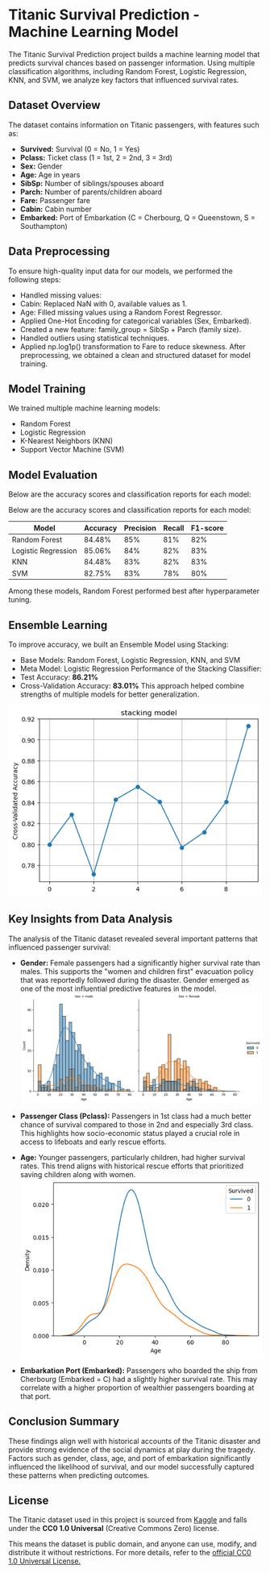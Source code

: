 
# Titanic Survival Prediction - Machine Learning Model

The Titanic Survival Prediction project builds a machine learning model that predicts survival chances based on passenger information. Using multiple classification algorithms, including Random Forest, Logistic Regression, KNN, and SVM, we analyze key factors that influenced survival rates.

## Dataset Overview

The dataset contains information on Titanic passengers, with features such as:

- **Survived:** Survival (0 = No, 1 = Yes)
- **Pclass:** Ticket class (1 = 1st, 2 = 2nd, 3 = 3rd)
- **Sex:** Gender
- **Age:** Age in years
- **SibSp:** Number of siblings/spouses aboard
- **Parch:** Number of parents/children aboard
- **Fare:** Passenger fare
- **Cabin:** Cabin number
- **Embarked:** Port of Embarkation (C = Cherbourg, Q = Queenstown, S = Southampton)



## Data Preprocessing
To ensure high-quality input data for our models, we performed the following steps:
- Handled missing values:
- Cabin: Replaced NaN with 0, available values as 1.
- Age: Filled missing values using a Random Forest Regressor.
- Applied One-Hot Encoding for categorical variables (Sex, Embarked).
- Created a new feature: family_group = SibSp + Parch (family size).
- Handled outliers using statistical techniques.
- Applied np.log1p() transformation to Fare to reduce skewness.
After preprocessing, we obtained a clean and structured dataset for model training.

##  Model Training

We trained multiple machine learning models:
- Random Forest
- Logistic Regression
- K-Nearest Neighbors (KNN)
- Support Vector Machine (SVM)

## Model Evaluation
Below are the accuracy scores and classification reports for each model:

Below are the accuracy scores and classification reports for each model:

| Model               | Accuracy | Precision | Recall | F1-score |
|---------------------|----------|-----------|--------|----------|
| Random Forest       | 84.48%   | 85%       | 81%    | 82%      |
| Logistic Regression | 85.06%   | 84%       | 82%    | 83%      |
| KNN                 | 84.48%   | 83%       | 82%    | 83%      |
| SVM                 | 82.75%   | 83%       | 78%    | 80%      |


Among these models, Random Forest performed best after hyperparameter tuning.

## Ensemble Learning
To improve accuracy, we built an Ensemble Model using Stacking:
- Base Models: Random Forest, Logistic Regression, KNN, and SVM
- Meta Model: Logistic Regression
Performance of the Stacking Classifier:
- Test Accuracy: **86.21%**
- Cross-Validation Accuracy: **83.01%**
This approach helped combine strengths of multiple models for better generalization.

![Stacking Classifier Results](images/stacking_results.png)
## Key Insights from Data Analysis
The analysis of the Titanic dataset revealed several important patterns that influenced passenger survival:

- **Gender:** Female passengers had a significantly higher survival rate than males. This supports the "women and children first" evacuation policy that was reportedly followed during the disaster. Gender emerged as one of the most influential predictive features in the model.
![Gender](images/Gender.png)

- **Passenger Class (Pclass):** Passengers in 1st class had a much better chance of survival compared to those in 2nd and especially 3rd class. This highlights how socio-economic status played a crucial role in access to lifeboats and early rescue efforts.

- **Age:** Younger passengers, particularly children, had higher survival rates. This trend aligns with historical rescue efforts that prioritized saving children along with women.
![Age](images/Age.png)

- **Embarkation Port (Embarked):** Passengers who boarded the ship from Cherbourg (Embarked = C) had a slightly higher survival rate. This may correlate with a higher proportion of wealthier passengers boarding at that port.

## Conclusion Summary
These findings align well with historical accounts of the Titanic disaster and provide strong evidence of the social dynamics at play during the tragedy.
Factors such as gender, class, age, and port of embarkation significantly influenced the likelihood of survival, and our model successfully captured these patterns when predicting outcomes.


## License
The Titanic dataset used in this project is sourced from [Kaggle](https://www.kaggle.com/datasets/yasserh/titanic-dataset) and falls under the **CC0 1.0 Universal** (Creative Commons Zero) license.

This means the dataset is public domain, and anyone can use, modify, and distribute it without restrictions.
For more details, refer to the 
[official CC0 1.0 Universal License.](https://creativecommons.org/publicdomain/zero/1.0/)
